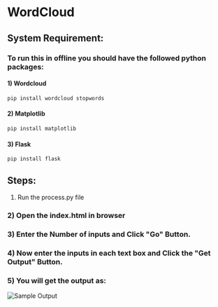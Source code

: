 # WordCloud
## System Requirement:
### To run this in offline you should have the followed python packages:
#### 1) Wordcloud
```pip install wordcloud stopwords```
#### 2) Matplotlib
```pip install matplotlib```
#### 3) Flask
```pip install flask```
## Steps:
1) Run the process.py file
### 2) Open the index.html in browser
### 3) Enter the Number of inputs and Click "Go" Button.
### 4) Now enter the inputs in each text box and Click the "Get Output" Button.
### 5) You will get the output as:
![Sample Output](https://raw.githubusercontent.com/ShankarDhandapani/WordCloud/master/Figure_1.png)
